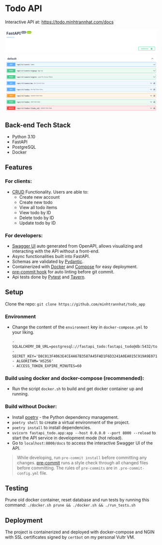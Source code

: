 # Todo API

Interactive API at: <https://todo.minhtrannhat.com/docs>

<p align="center">
    <img src="./docs/demo.png" />
</p>

## Back-end Tech Stack
+ Python 3.10
+ FastAPI
+ PostgreSQL
+ Docker

## Features

### For clients:
+ [CRUD](https://en.wikipedia.org/wiki/Create,_read,_update_and_delete) Functionality. Users are able to:
  + Create new account
  + Create new todo
  + View all todo items
  + View todo by ID
  + Delete todo by ID
  + Update todo by ID

### For developers:
+ [Swagger UI](https://swagger.io/tools/swagger-ui) auto generated from OpenAPI, allows visualizing and interacting with the API without a front-end.
+ Async functionalities built into FastAPI.
+ Schemas are validated by [Pydantic](https://pydantic-docs.helpmanual.io/).
+ Containerized with [Docker](https://www.docker.com/) and [Compose](https://docs.docker.com/compose/) for easy deployment.
+ [pre-commit hook](https://pre-commit.com/) for auto linting before git commit.
+ Api tests done by [Pytest](https://docs.pytest.org/) and [Tavern](https://taverntesting.github.io).

## Setup
Clone the repo: `git clone https://github.com/minhtrannhat/todo_app`

### Environment
+ Change the content of the `environment` key in `docker-compose.yml` to your liking.
    ```
    - SQLALCHEMY_DB_URL=postgresql://fastapi_todo:fastapi_todo@db:5432/todo
    - SECRET_KEY='D8C013F4063E4CE4A67B3587A45FAD1F6D3241A0EA015C919A9E071CD5AA8273'
    - ALGORITHM='HS256'
    - ACCESS_TOKEN_EXPIRE_MINUTES=60
    ```

### Build using docker and docker-compose (recommended):

+ Run the script `docker.sh` to build and get docker container up and running.

### Build without Docker:

+ Install [poetry](https://python-poetry.org/) - the Python dependency management.
+ `poetry shell` to create a virtual environment of the project.
+ `poetry install` to install dependencies.
+ `uvicorn fastapi_todo.app:app --host 0.0.0.0 --port 8000 --reload` to start the API service in development mode (hot reload).
+ Go to `localhost:8000/docs` to access the interactive Swagger UI of the API.

> While developing, run `pre-commit install` before committing any changes. [pre-commit](https://pre-commit.com/) runs a style check through all changed files before committing. The rules of `pre-commits` are in `.pre-commit-config.yml` file.

## Testing
Prune old docker container, reset database and run tests by running this command: `./docker.sh prune && ./docker.sh && ./run_tests.sh`

## Deployment
The project is containerized and deployed with docker-compose and NGIN with SSL certificates signed by `certbot` on my personal Vultr VM.
